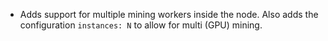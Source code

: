 * Adds support for multiple mining workers inside the node. Also adds the configuration `instances: N` to allow
  for multi (GPU) mining.
